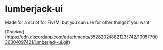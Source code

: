 # lumberjack-ui

Made for a script for FiveM, but you can use for other things if you want

[Preview] (https://cdn.discordapp.com/attachments/852820248821235742/1008779036304097421/lumberjack-ui.gif)
